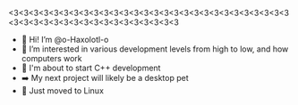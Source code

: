 <3<3<3<3<3<3<3<3<3<3<3<3<3<3<3<3<3<3<3<3<3<3<3<3<3<3<3<3<3<3<3<3<3<3<3<3<3<3<3<3<3<3<3<3<3
- 👋 Hi! I’m @o-Haxolotl-o
- 🩷 I’m interested in various development levels from high to low, and how computers work
- 🌱 I'm about to start C++ development
- ➡️ My next project will likely be a desktop pet
- 🐧 Just moved to Linux
